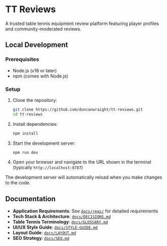 # TT Reviews

A trusted table tennis equipment review platform featuring player profiles and community-moderated reviews.

## Local Development

### Prerequisites

- Node.js (v18 or later)
- npm (comes with Node.js)

### Setup

1. Clone the repository:

   ```bash
   git clone https://github.com/duncanwraight/tt-reviews.git
   cd tt-reviews
   ```

2. Install dependencies:

   ```bash
   npm install
   ```

3. Start the development server:

   ```bash
   npm run dev
   ```

4. Open your browser and navigate to the URL shown in the terminal (typically `http://localhost:8787`)

The development server will automatically reload when you make changes to the code.

## Documentation

- **Application Requirements**: See [`docs/reqs/`](docs/reqs/) for detailed requirements
- **Tech Stack & Architecture**: [`docs/DECISIONS.md`](docs/DECISIONS.md)
- **Table Tennis Terminology**: [`docs/GLOSSARY.md`](docs/GLOSSARY.md)
- **UI/UX Style Guide**: [`docs/STYLE-GUIDE.md`](docs/STYLE-GUIDE.md)
- **Layout Guide**: [`docs/LAYOUT.md`](docs/LAYOUT.md)
- **SEO Strategy**: [`docs/SEO.md`](docs/SEO.md)
